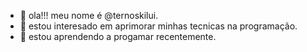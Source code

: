 - 👋 ola!!! meu nome é  @ternoskilui.
- 👀 estou interesado em aprimorar minhas tecnicas na programação.
- 🌱 estou aprendendo a progamar recentemente.

